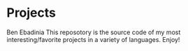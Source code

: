 # Projects
Ben Ebadinia
This reposotory is the source code of my most interesting/favorite projects in a variety of languages.
Enjoy!
